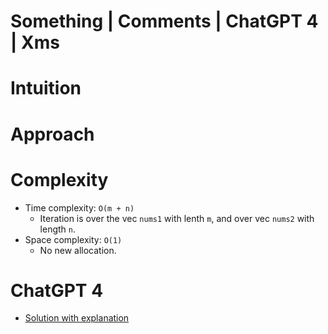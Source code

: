 # Something | Comments | ChatGPT 4 | Xms

# Intuition



# Approach



# Complexity

- Time complexity: `O(m + n)`
    - Iteration is over the vec `nums1` with lenth `m`, and over vec `nums2` with length `n`.
- Space complexity: `O(1)`
    - No new allocation.

# ChatGPT 4

- [Solution with explanation](https://chatgpt.com/share/66fc6c95-8e54-8007-8483-0bd78d59c331)
